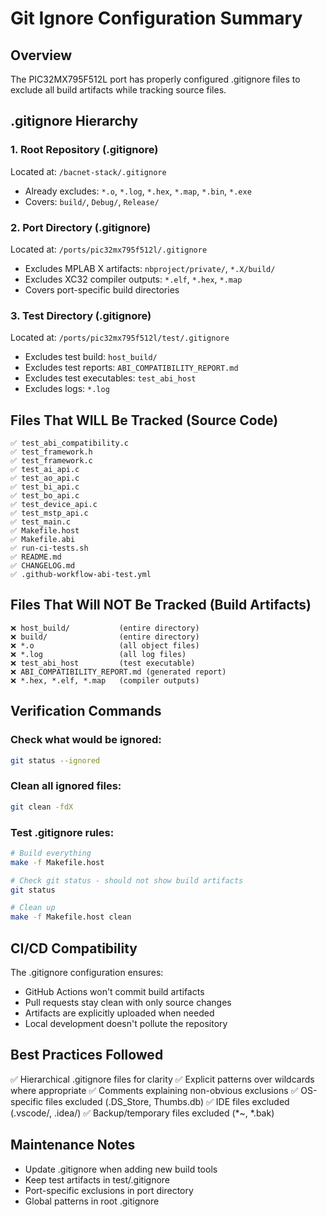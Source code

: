 # Git Ignore Configuration Summary

## Overview
The PIC32MX795F512L port has properly configured .gitignore files to exclude all build artifacts while tracking source files.

## .gitignore Hierarchy

### 1. Root Repository (.gitignore)
Located at: `/bacnet-stack/.gitignore`
- Already excludes: `*.o`, `*.log`, `*.hex`, `*.map`, `*.bin`, `*.exe`
- Covers: `build/`, `Debug/`, `Release/`

### 2. Port Directory (.gitignore)
Located at: `/ports/pic32mx795f512l/.gitignore`
- Excludes MPLAB X artifacts: `nbproject/private/`, `*.X/build/`
- Excludes XC32 compiler outputs: `*.elf`, `*.hex`, `*.map`
- Covers port-specific build directories

### 3. Test Directory (.gitignore)
Located at: `/ports/pic32mx795f512l/test/.gitignore`
- Excludes test build: `host_build/`
- Excludes test reports: `ABI_COMPATIBILITY_REPORT.md`
- Excludes test executables: `test_abi_host`
- Excludes logs: `*.log`

## Files That WILL Be Tracked (Source Code)
```
✅ test_abi_compatibility.c
✅ test_framework.h
✅ test_framework.c
✅ test_ai_api.c
✅ test_ao_api.c
✅ test_bi_api.c
✅ test_bo_api.c
✅ test_device_api.c
✅ test_mstp_api.c
✅ test_main.c
✅ Makefile.host
✅ Makefile.abi
✅ run-ci-tests.sh
✅ README.md
✅ CHANGELOG.md
✅ .github-workflow-abi-test.yml
```

## Files That Will NOT Be Tracked (Build Artifacts)
```
❌ host_build/           (entire directory)
❌ build/                (entire directory)
❌ *.o                   (all object files)
❌ *.log                 (all log files)
❌ test_abi_host         (test executable)
❌ ABI_COMPATIBILITY_REPORT.md (generated report)
❌ *.hex, *.elf, *.map   (compiler outputs)
```

## Verification Commands

### Check what would be ignored:
```bash
git status --ignored
```

### Clean all ignored files:
```bash
git clean -fdX
```

### Test .gitignore rules:
```bash
# Build everything
make -f Makefile.host

# Check git status - should not show build artifacts
git status

# Clean up
make -f Makefile.host clean
```

## CI/CD Compatibility
The .gitignore configuration ensures:
- GitHub Actions won't commit build artifacts
- Pull requests stay clean with only source changes
- Artifacts are explicitly uploaded when needed
- Local development doesn't pollute the repository

## Best Practices Followed
✅ Hierarchical .gitignore files for clarity
✅ Explicit patterns over wildcards where appropriate
✅ Comments explaining non-obvious exclusions
✅ OS-specific files excluded (.DS_Store, Thumbs.db)
✅ IDE files excluded (.vscode/, .idea/)
✅ Backup/temporary files excluded (*~, *.bak)

## Maintenance Notes
- Update .gitignore when adding new build tools
- Keep test artifacts in test/.gitignore
- Port-specific exclusions in port directory
- Global patterns in root .gitignore